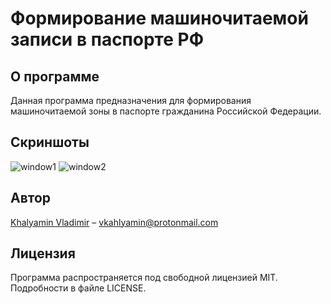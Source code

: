 # Формирование машиночитаемой записи в паспорте РФ

## О программе

Данная программа предназначения для формирования машиночитаемой зоны в паспорте гражданина Российской Федерации.

## Скриншоты

![window1](/screenshots/window1.png)
![window2](/screenshots/window2.png)

## Автор

[Khalyamin Vladimir](https://github.com/vkhalyamin) &ndash; vkahlyamin@protonmail.com

## Лицензия

Программа распространяется под свободной лицензией MIT. Подробности в файле LICENSE.

